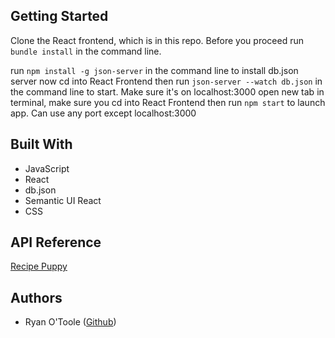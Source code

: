 ## Getting Started

Clone the React frontend, which is in this repo. Before you proceed
 run `bundle install` in the command line.

 run `npm install -g json-server` in the command line to install db.json server
 now cd into React Frontend then
 run `json-server --watch db.json` in the command line to start.  Make sure it's on localhost:3000
 open new tab in terminal, make sure you cd into React Frontend then
 run `npm start` to launch app.  Can use any port except localhost:3000

## Built With
- JavaScript
- React
- db.json
- Semantic UI React
- CSS

## API Reference

[Recipe Puppy](http://www.recipepuppy.com/api/)

## Authors
- Ryan O'Toole ([Github](https://github.com/exclusiveoranges))
